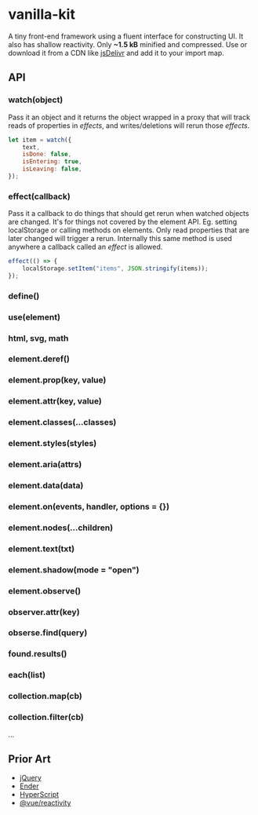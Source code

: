 # vanilla-kit

A tiny front-end framework using a fluent interface for constructing UI. It also has shallow reactivity. Only **~1.5 kB** minified and compressed. Use or download it from a CDN like [jsDelivr](https://cdn.jsdelivr.net/gh/erickmerchant/vanilla-kit/lib.min.js) and add it to your import map.

## API

### watch(object)

Pass it an object and it returns the object wrapped in a proxy that will track reads of properties in _effects_, and writes/deletions will rerun those _effects_.

```js
let item = watch({
	text,
	isDone: false,
	isEntering: true,
	isLeaving: false,
});
```

### effect(callback)

Pass it a callback to do things that should get rerun when watched objects are changed. It's for things not covered by the element API. Eg. setting localStorage or calling methods on elements. Only read properties that are later changed will trigger a rerun. Internally this same method is used anywhere a callback called an _effect_ is allowed.

```js
effect(() => {
	localStorage.setItem("items", JSON.stringify(items));
});
```

### define()

### use(element)

### html, svg, math

### element.deref()

### element.prop(key, value)

### element.attr(key, value)

### element.classes(...classes)

### element.styles(styles)

### element.aria(attrs)

### element.data(data)

### element.on(events, handler, options = {})

### element.nodes(...children)

### element.text(txt)

### element.shadow(mode = "open")

### element.observe()

### observer.attr(key)

### obserse.find(query)

### found.results()

### each(list)

### collection.map(cb)

### collection.filter(cb)


...

## Prior Art

- [jQuery](https://github.com/jquery/jquery)
- [Ender](https://github.com/ender-js/Ender)
- [HyperScript](https://github.com/hyperhype/hyperscript)
- [@vue/reactivity](https://github.com/vuejs/core/tree/main/packages/reactivity)
````
